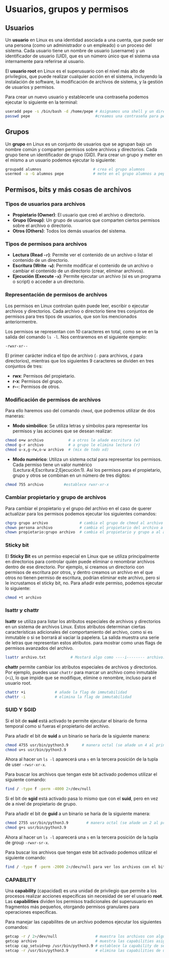 # Usuarios, grupos y permisos

## Usuarios

Un **usuario** en Linux es una identidad asociada a una cuenta, que puede ser una persona (como un administrador o un empleado) o un proceso del sistema. Cada usuario tiene un nombre de usuario (username) y un identificador de usuario (UID), que es un número único que el sistema usa internamente para referirse al usuario.

El **usuario root** en Linux es el superusuario con el nivel más alto de privilegios, que puede realizar cualquier acción en el sistema, incluyendo la instalación de software, la modificación de archivos de sistema, y la gestión de usuarios y permisos.

Para crear un nuevo usuario y establecerle una contraseña podemos ejecutar lo siguiente en la terminal:

```bash
useradd pepe -s /bin/bash -d /home/pepe # Asignamos una shell y un directorio personal al nuevo usuario
passwd pepe                             #creamos una contraseña para pepe
```

## Grupos

Un **grupo** en Linux es un conjunto de usuarios que se agrupan bajo un nombre común y comparten permisos sobre archivos y directorios. Cada grupo tiene un identificador de grupo (GID). Para crear un grupo y meter en el mismo a un usuario podemos ejecutar lo siguiente:

```bash
groupadd alumnos                       # crea el grupo alumnos	
usermod -a -G alumnos pepe 	           # mete en el grupo alumnos a pepe
```

## Permisos, bits y más cosas de archivos

### Tipos de usuarios para archivos

* **Propietario (Owner)**: El usuario que creó el archivo o directorio.
* **Grupo (Group)**: Un grupo de usuarios que comparten ciertos permisos sobre el archivo o directorio.
* **Otros (Others)**: Todos los demás usuarios del sistema.

### Tipos de permisos para archivos

* **Lectura (Read `-r`)**: Permite ver el contenido de un archivo o listar el contenido de un directorio.
* **Escritura (Write `-w`)**: Permite modificar el contenido de un archivo o cambiar el contenido de un directorio (crear, eliminar archivos).
* **Ejecución (Execute `-x`)**: Permite ejecutar un archivo (si es un programa o script) o acceder a un directorio.

### Representación de permisos de archivos

Los permisos en Linux controlan quién puede leer, escribir o ejecutar archivos y directorios. Cada archivo o directorio tiene tres conjuntos de permisos para tres tipos de usuarios, que son los mencionados anteriormentre.

Los permisos se representan con 10 caracteres en total, como se ve en la salida del comando `ls -l`. Nos centraremos en el siguiente ejemplo:

`-rwxr-xr--`

El primer carácter indica el tipo de archivo (`-` para archivos, `d` para directorios), mientras que los siguientes 9 caracteres se dividen en tres conjuntos de tres:

* **rwx**: Permisos del propietario.
* **r-x**: Permisos del grupo.
* **r--**: Permisos de otros.

### Modificación de permisos de archivos

Para ello haremos uso del comando `chmod`, que podremos utilizar de dos maneras:

* **Modo simbólico**: Se utiliza letras y símbolos para representar los permisos y las acciones que se desean realizar:

```bash
chmod o+w archivo           # a otros le añade escritura (w)
chmod g-r archivo           # a grupo le elimina lectura (r)
chmod u-x,g-rw,o-w archivo  # (mix de todo xd)
```

* **Modo numérico**: Utiliza un sistema octal para representar los permisos. Cada permiso tiene un valor numérico (Lectura:4;Escritura:2;Ejecución:1). Así los permisos para el propietario, grupo y otros se combinan en un número de tres dígitos:

```bash
chmod 755 archivo         #establece rwxr-xr-x
```

### Cambiar propietario y grupo de archivos

Para cambiar el propietario y el grupo del archivo en el caso de querer actualizar para los permisos podemos ejecutar los siguientes comandos:

```bash
chgrp grupo archivo 	         # cambia el grupo de chmod al archivo archivo
chown persona archivo 	         # cambia el propietario del archivo a persona
chown propietario:grupo archivo  # cambia el propietario y grupo a al archivo
```

### Sticky bit

El **Sticky Bit** es un permiso especial en Linux que se utiliza principalmente en directorios para controlar quién puede eliminar o renombrar archivos dentro de ese directorio. Por ejemplo, si creamos un directorio con permisos de escritura por otros, y dentro creamos un archivo en el que otros no tienen permiso de escritura, podrían eliminar este archivo, pero si le incrustamos el sticky bit, no. Para añadir este permiso, podemos ejecutar lo siguiente:

```bash
chmod +t archivo
```

### lsattr y chattr

**lsattr** se utiliza para listar los atributos especiales de archivos y directorios en un sistema de archivos Linux. Estos atributos determinan ciertas características adicionales del comportamiento del archivo, como si es inmutable o si se borrará al vaciar la papelera. La salida muestra una serie de letras que representan estos atributos. para mostrar como unas flags de permisos avanzados del archivo.

```bash
lsattr archivo.txt           # Mostará algo como ----i-------- archivo.txt
```

**chattr** permite cambiar los atributos especiales de archivos y directorios. Por ejemplo, puedes usar `chattr` para marcar un archivo como inmutable (`+i`), lo que impide que se modifique, elimine o renombre, incluso para el usuario root.

```bash
chattr +i             # añade la flag de immutabilidad
chattr -i             # elimina la flag de immutabilidad
```

### SUID Y SGID

Si el bit de **suid** está activado te permite ejecutar el binario de forma temporal como si fueras el propietario del archivo.

Para añadir el bit de **suid** a un binario se haría de la siguiente manera:

```bash
chmod 4755 usr/bin/python3.9      # manera octal (se añade un 4 al principio)
chmod u+s usr/bin/python3.9       
```

Ahora al hacer un `ls -l` aparecerá una `s` en la tercera posición de la tupla de user `-rwsr-xr-x`.

Para buscar los archivos que tengan este bit activado podemos utilizar el siguiente comando:

```bash
find / -type f -perm -4000 2>/dev/null  
```

Si el bit de **sgid** está activado pasa lo mismo que con el **suid**, pero en vez de a nivel de propietario de grupo.

Para añadir el bit de **guid** a un binario se haría de la siguiente manera:

```bash
chmod 2755 usr/bin/python3.9        # manera octal (se añade un 2 al principio)
chmod g+s usr/bin/python3.9
```

Ahora al hacer un `ls -l` aparecerá una `s` en la tercera posición de la tupla de group `-rwxr-sr-x`.

Para buscar los archivos que tengan este bit activado podemos utilizar el siguiente comando:

```bash
find / -type f -perm -2000 2>/dev/null para ver los archivos con el bit de sgid activado
```

### CAPABILITY

Una **capability** (capacidad) es una unidad de privilegio que permite a los procesos realizar acciones específicas sin necesidad de ser el usuario **root**. Las **capabilities** dividen los permisos tradicionales del superusuario en fragmentos más pequeños, otorgando permisos granulares para operaciones específicas.

Para manejar las capabilites de un archivo podemos ejecutar los siguientes comandos:

```bash
getcap -r / 2>/dev/null                 # muestra los archivos con alguna capability activada
getcap archivo                          # muestra las capabilities asignadas a un archivo
setcap cap_setuid+ep /usr/bin/python3.9 # establece la capability de setuid para ese binario, que permite cambiar el id del usuario (podriamos cambiar a root y la cosa se tensa)
setcap -r /usr/bin/python3.9            # elimina las capabilities de un binario
```
